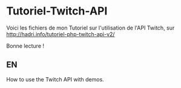 Tutoriel-Twitch-API
===================

Voici les fichiers de mon Tutoriel sur l'utilisation de l'API Twitch, sur http://hadri.info/tutoriel-php-twitch-api-v2/

Bonne lecture !

## EN
How to use the Twitch API with demos.
